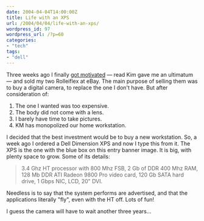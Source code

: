 ```yaml
---
date: 2004-04-04T14:00:00Z
title: Life with an XPS
url: /2004/04/04/life-with-an-xps/
wordpress_id: 97
wordpress_url: /?p=60
categories:
- "tech"
tags:
- "dell"
---
```


Three weeks ago I finally <a href="/2004/03/12/expect-changes/" title="Expect changes">got motivated</a> &#8212; read Kim gave me an ultimatum &#8212; and sold my two Rolleiflex at eBay. The main purpose of selling them was to buy a digital camera, to replace the one I don't have. But after consideration of:

1. The one I wanted was too expensive.
2. The body did not come with a lens.
3. I barely have time to take pictures.
4. KM has monopolized our home workstation.

I decided that the best investment would be to buy a new workstation. So, a week ago I ordered a Dell Dimension XPS and now I type this from it. The XPS is the one with the blue box on this entry banner image. It is big, with plenty space to grow. Some of its details:

> 3.4 Ghz HT processor with 800 Mhz FSB, 2 Gb of DDR 400 Mhz RAM, 128 Mb DDR ATI Radeon 9800 Pro video card, 120 Gb SATA hard drive, 1 Gbps NIC, LCD, 20" DVI.

Needless is to say that the system performs are advertised, and that the applications literally "fly", even with the HT off. Lots of fun!

I guess the camera will have to wait another three years...
